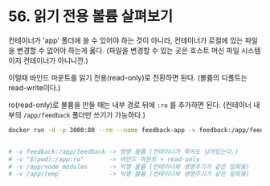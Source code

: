 # 56. 읽기 전용 볼륨 살펴보기

컨테이너가 'app' 폴더에 쓸 수 있어야 하는 것이 아니라, 컨테이너가 로컬에 있는 파일을 변경할 수 없어야 하는게 옳다. (파일을 변경할 수 있는 곳은 호스트 머신 파일 시스템이지 컨테이너가 아니니깐.)

이럴때 바인드 마운트를 읽기 전용(read-only)로 전환하면 된다. (볼륨의 디폴트는 read-write이다.)

ro(read-only)로 볼륨을 만들 때는 내부 경로 뒤에 `:ro` 를 추가하면 된다. (컨테이너 내부의 `/app/feedback` 폴더만 쓰기가 가능하다.)

```bash
docker run -d -p 3000:80 --rm --name feedback-app -v feedback:/app/feedback -v "$(pwd):/app:ro" -v /app/node_modules -v /app/temp feedback-node:volumes


# -v feedback:/app/feedback -> 명명 볼륨 (컨테이너가 죽어도 남아있는다.)
# -v "$(pwd):/app:ro"       -> 바인드 마운트 + read-only
# -v /app/node_modules      -> 익명 볼륨 (컨테이너와 생명주기가 같은 일회용)
# -v /app/temp              -> 익명 볼륨 (컨테이너와 생명주기가 같은 일회용)
```